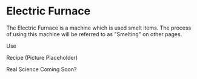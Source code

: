 Electric Furnace
================

The Electric Furnace is a machine which is used smelt items. The process of using this machine will be referred to as "Smelting" on other pages.

Use

Recipe
(Picture Placeholder)

Real Science
Coming Soon?